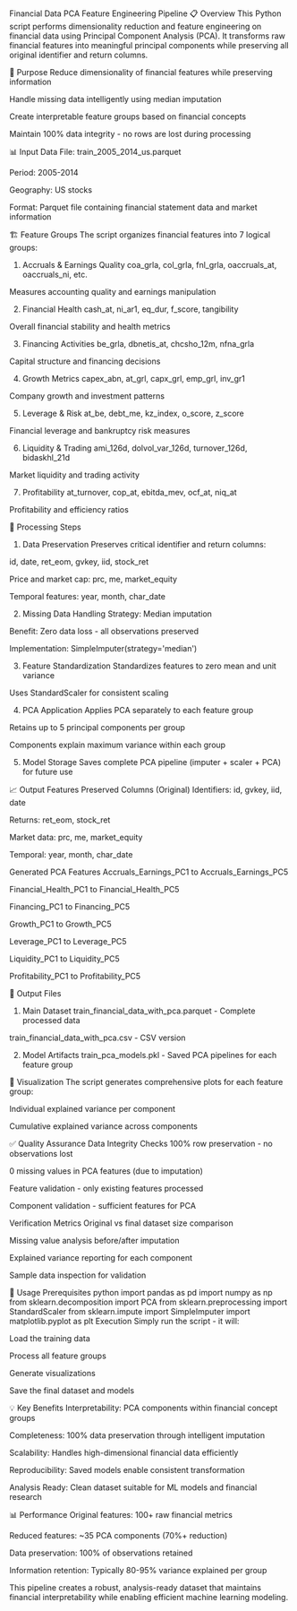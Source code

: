 Financial Data PCA Feature Engineering Pipeline
📋 Overview
This Python script performs dimensionality reduction and feature engineering on financial data using Principal Component Analysis (PCA). It transforms raw financial features into meaningful principal components while preserving all original identifier and return columns.

🎯 Purpose
Reduce dimensionality of financial features while preserving information

Handle missing data intelligently using median imputation

Create interpretable feature groups based on financial concepts

Maintain 100% data integrity - no rows are lost during processing

📊 Input Data
File: train_2005_2014_us.parquet

Period: 2005-2014

Geography: US stocks

Format: Parquet file containing financial statement data and market information

🏗️ Feature Groups
The script organizes financial features into 7 logical groups:

1. Accruals & Earnings Quality
coa_grla, col_grla, fnl_grla, oaccruals_at, oaccruals_ni, etc.

Measures accounting quality and earnings manipulation

2. Financial Health
cash_at, ni_ar1, eq_dur, f_score, tangibility

Overall financial stability and health metrics

3. Financing Activities
be_grla, dbnetis_at, chcsho_12m, nfna_grla

Capital structure and financing decisions

4. Growth Metrics
capex_abn, at_grl, capx_grl, emp_grl, inv_gr1

Company growth and investment patterns

5. Leverage & Risk
at_be, debt_me, kz_index, o_score, z_score

Financial leverage and bankruptcy risk measures

6. Liquidity & Trading
ami_126d, dolvol_var_126d, turnover_126d, bidaskhl_21d

Market liquidity and trading activity

7. Profitability
at_turnover, cop_at, ebitda_mev, ocf_at, niq_at

Profitability and efficiency ratios

🔧 Processing Steps
1. Data Preservation
Preserves critical identifier and return columns:

id, date, ret_eom, gvkey, iid, stock_ret

Price and market cap: prc, me, market_equity

Temporal features: year, month, char_date

2. Missing Data Handling
Strategy: Median imputation

Benefit: Zero data loss - all observations preserved

Implementation: SimpleImputer(strategy='median')

3. Feature Standardization
Standardizes features to zero mean and unit variance

Uses StandardScaler for consistent scaling

4. PCA Application
Applies PCA separately to each feature group

Retains up to 5 principal components per group

Components explain maximum variance within each group

5. Model Storage
Saves complete PCA pipeline (imputer + scaler + PCA) for future use

📈 Output Features
Preserved Columns (Original)
Identifiers: id, gvkey, iid, date

Returns: ret_eom, stock_ret

Market data: prc, me, market_equity

Temporal: year, month, char_date

Generated PCA Features
Accruals_Earnings_PC1 to Accruals_Earnings_PC5

Financial_Health_PC1 to Financial_Health_PC5

Financing_PC1 to Financing_PC5

Growth_PC1 to Growth_PC5

Leverage_PC1 to Leverage_PC5

Liquidity_PC1 to Liquidity_PC5

Profitability_PC1 to Profitability_PC5

📁 Output Files
1. Main Dataset
train_financial_data_with_pca.parquet - Complete processed data

train_financial_data_with_pca.csv - CSV version

2. Model Artifacts
train_pca_models.pkl - Saved PCA pipelines for each feature group

🎨 Visualization
The script generates comprehensive plots for each feature group:

Individual explained variance per component

Cumulative explained variance across components

✅ Quality Assurance
Data Integrity Checks
100% row preservation - no observations lost

0 missing values in PCA features (due to imputation)

Feature validation - only existing features processed

Component validation - sufficient features for PCA

Verification Metrics
Original vs final dataset size comparison

Missing value analysis before/after imputation

Explained variance reporting for each component

Sample data inspection for validation

🚀 Usage
Prerequisites
python
import pandas as pd
import numpy as np
from sklearn.decomposition import PCA
from sklearn.preprocessing import StandardScaler
from sklearn.impute import SimpleImputer
import matplotlib.pyplot as plt
Execution
Simply run the script - it will:

Load the training data

Process all feature groups

Generate visualizations

Save the final dataset and models

💡 Key Benefits
Interpretability: PCA components within financial concept groups

Completeness: 100% data preservation through intelligent imputation

Scalability: Handles high-dimensional financial data efficiently

Reproducibility: Saved models enable consistent transformation

Analysis Ready: Clean dataset suitable for ML models and financial research

📊 Performance
Original features: 100+ raw financial metrics

Reduced features: ~35 PCA components (70%+ reduction)

Data preservation: 100% of observations retained

Information retention: Typically 80-95% variance explained per group

This pipeline creates a robust, analysis-ready dataset that maintains financial interpretability while enabling efficient machine learning modeling.
